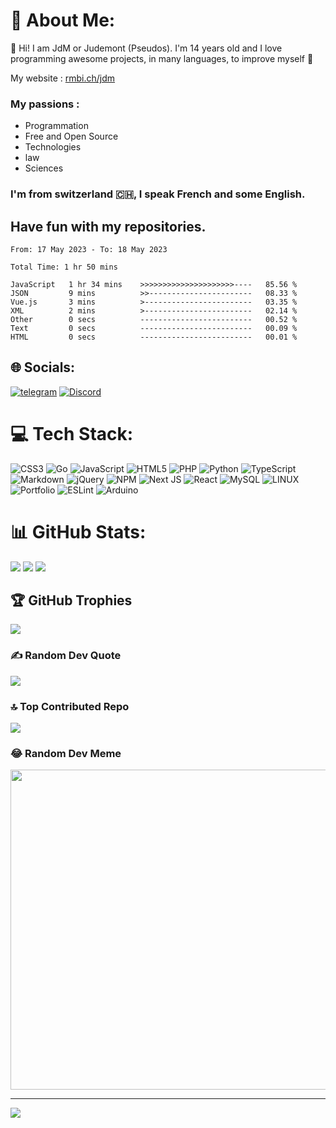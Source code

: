 # 💫 About Me:

👋 Hi! I am JdM or Judemont (Pseudos). I'm 14 years old and I love programming awesome projects, in many languages, to improve myself 🚀

My website : [rmbi.ch/jdm](https://rmbi.ch/jdm)

### My passions :
* Programmation 
* Free and Open Source
* Technologies
* law
* Sciences

### I'm from switzerland 🇨🇭, I speak French and some English.

## Have fun with my repositories.

<!--START_SECTION:waka-->

```text
From: 17 May 2023 - To: 18 May 2023

Total Time: 1 hr 50 mins

JavaScript   1 hr 34 mins    >>>>>>>>>>>>>>>>>>>>>----   85.56 %
JSON         9 mins          >>-----------------------   08.33 %
Vue.js       3 mins          >------------------------   03.35 %
XML          2 mins          >------------------------   02.14 %
Other        0 secs          -------------------------   00.52 %
Text         0 secs          -------------------------   00.09 %
HTML         0 secs          -------------------------   00.01 %
```

<!--END_SECTION:waka-->

## 🌐 Socials:

[![telegram](https://img.shields.io/badge/Telegram-%237289DA.svg?logo=telegram&logoColor=white)](https://t.me/judemont)
[![Discord](https://img.shields.io/badge/Discord-%237289DA.svg?logo=discord&logoColor=white)](https://discord.gg/9173) 




# 💻 Tech Stack:
![CSS3](https://img.shields.io/badge/css3-%231572B6.svg?style=for-the-badge&logo=css3&logoColor=white) ![Go](https://img.shields.io/badge/go-%2300ADD8.svg?style=for-the-badge&logo=go&logoColor=white) ![JavaScript](https://img.shields.io/badge/javascript-%23323330.svg?style=for-the-badge&logo=javascript&logoColor=%23F7DF1E) ![HTML5](https://img.shields.io/badge/html5-%23E34F26.svg?style=for-the-badge&logo=html5&logoColor=white) ![PHP](https://img.shields.io/badge/php-%23777BB4.svg?style=for-the-badge&logo=php&logoColor=white) ![Python](https://img.shields.io/badge/python-3670A0?style=for-the-badge&logo=python&logoColor=ffdd54) ![TypeScript](https://img.shields.io/badge/typescript-%23007ACC.svg?style=for-the-badge&logo=typescript&logoColor=white) ![Markdown](https://img.shields.io/badge/markdown-%23000000.svg?style=for-the-badge&logo=markdown&logoColor=white) ![jQuery](https://img.shields.io/badge/jquery-%230769AD.svg?style=for-the-badge&logo=jquery&logoColor=white) ![NPM](https://img.shields.io/badge/NPM-%23000000.svg?style=for-the-badge&logo=npm&logoColor=white) ![Next JS](https://img.shields.io/badge/Next-black?style=for-the-badge&logo=next.js&logoColor=white) ![React](https://img.shields.io/badge/react-%2320232a.svg?style=for-the-badge&logo=react&logoColor=%2361DAFB) ![MySQL](https://img.shields.io/badge/mysql-%2300f.svg?style=for-the-badge&logo=mysql&logoColor=white) ![LINUX](https://img.shields.io/badge/Linux-FCC624?style=for-the-badge&logo=linux&logoColor=black) ![Portfolio](https://img.shields.io/badge/Portfolio-%23000000.svg?style=for-the-badge&logo=firefox&logoColor=#FF7139) ![ESLint](https://img.shields.io/badge/ESLint-4B3263?style=for-the-badge&logo=eslint&logoColor=white) ![Arduino](https://img.shields.io/badge/-Arduino-00979D?style=for-the-badge&logo=Arduino&logoColor=white)
# 📊 GitHub Stats:
![](http://github-profile-summary-cards.vercel.app/api/cards/most-commit-language?username=judemont&theme=dracula)
![](http://github-profile-summary-cards.vercel.app/api/cards/productive-time?username=judemont&theme=dracula&utcOffset=2)
![](https://github-profile-summary-cards.vercel.app/api/cards/profile-details?username=judemont&theme=dracula)

## 🏆 GitHub Trophies
![](https://github-profile-trophy.vercel.app/?username=judemont&theme=dracula&no-frame=false&no-bg=false&margin-w=4)


### ✍️ Random Dev Quote
![](https://quotes-github-readme.vercel.app/api?type=horizontal&theme=radical)

### 🔝 Top Contributed Repo
![](https://github-contributor-stats.vercel.app/api?username=judemont&limit=5&theme=dark&combine_all_yearly_contributions=true)

### 😂 Random Dev Meme
<img src="https://rm.up.railway.app/" width="512px"/>

---
[![](https://visitcount.itsvg.in/api?id=judemont&icon=6&color=0)](https://visitcount.itsvg.in)

<!-- Proudly created with GPRM ( https://gprm.itsvg.in ) -->
